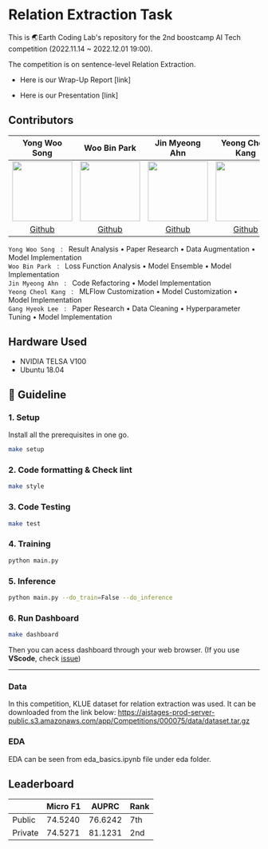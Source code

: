 # Relation Extraction Task

This is 🌏Earth Coding Lab's repository for the 2nd boostcamp AI Tech competition (2022.11.14 ~ 2022.12.01 19:00).

The competition is on sentence-level Relation Extraction.

- Here is our Wrap-Up Report [link]

- Here is our Presentation [link]

## Contributors

|Yong Woo Song|Woo Bin Park|Jin Myeong Ahn|Yeong Cheol Kang|Gang Hyeok Lee|
|:-:|:-:|:-:|:-:|:-:|
|<img src='https://avatars.githubusercontent.com/facerain' height=120 width=120></img>|<img src='https://avatars.githubusercontent.com/wbin0718' height=120 width=120></img>|<img src='https://avatars.githubusercontent.com/jinmyeongAN' height=120 width=120></img>|<img src='https://avatars.githubusercontent.com/kyc3492' height=120 width=120></img>|<img src='https://avatars.githubusercontent.com/ghlrobin' height=120 width=120></img>
[Github](https://github.com/facerain)|[Github](https://github.com/wbin0718)|[Github](https://github.com/jinmyeongAN)|[Github](https://github.com/kyc3492)|[Github](https://github.com/ghlrobin)

`Yong Woo Song` &nbsp; : &nbsp; Result Analysis • Paper Research • Data Augmentation • Model Implementation <br>
`Woo Bin Park` &nbsp; : &nbsp;  Loss Function Analysis • Model Ensemble • Model Implementation <br>
`Jin Myeong Ahn` &nbsp; : &nbsp;  Code Refactoring • Model Implementation <br>
`Yeong Cheol Kang` &nbsp; : &nbsp; MLFlow Customization • Model Customization • Model Implementation <br>
`Gang Hyeok Lee` &nbsp; : &nbsp; Paper Research • Data Cleaning • Hyperparameter Tuning • Model Implementation <br>

## Hardware Used
- NVIDIA TELSA V100
- Ubuntu 18.04

## 📄 Guideline

### 1. Setup
Install all the prerequisites in one go.
```bash
make setup
```

### 2. Code formatting & Check lint
```bash
make style
```

### 3. Code Testing
```bash
make test
```

### 4. Training
```bash
python main.py
```

### 5. Inference
```bash
python main.py --do_train=False --do_inference
```

### 6. Run Dashboard
```bash
make dashboard
```
Then you can acess dashboard through your web browser.
(If you use **VScode**, check [issue](https://github.com/boostcampaitech4lv23nlp2/level2_klue_nlp-level2-nlp-09/issues/15))

--- 
### Data
In this competition, KLUE dataset for relation extraction was used. It can be downloaded from the link below:
https://aistages-prod-server-public.s3.amazonaws.com/app/Competitions/000075/data/dataset.tar.gz

### EDA
EDA can be seen from eda_basics.ipynb file under eda folder.

## Leaderboard
||Micro F1|AUPRC|Rank|
|-|-|-|-|
|Public|74.5240|76.6242|7th|
|Private|74.5271|81.1231|2nd|
